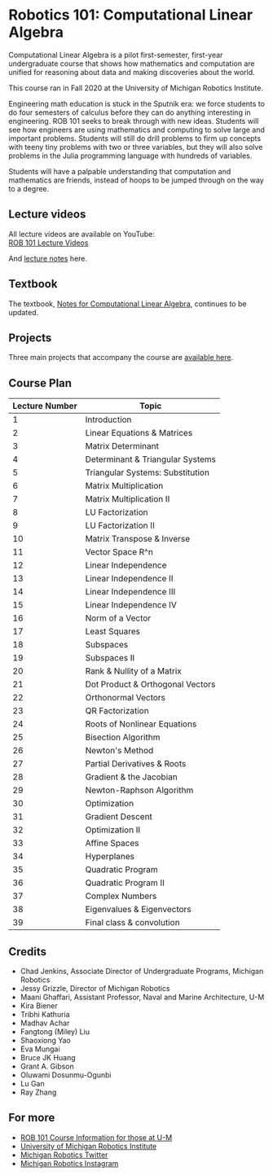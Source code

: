 # Robotics 101: Computational Linear Algebra

Computational Linear Algebra is a pilot first-semester, first-year undergraduate course that shows how mathematics and computation are unified for reasoning about data and making discoveries about the world.

This course ran in Fall 2020 at the University of Michigan Robotics Institute.

Engineering math education is stuck in the Sputnik era: we force students to do four semesters of calculus before they can do anything interesting in engineering. ROB 101 seeks to break through with new ideas. Students will see how engineers are using mathematics and computing to solve large and important problems. Students will still do drill problems to firm up concepts with teeny tiny problems with two or three variables, but they will also solve problems in the Julia programming language with hundreds of variables.

Students will have a palpable understanding that computation and mathematics are friends, instead of hoops to be jumped through on the way to a degree.

## Lecture videos
All lecture videos are available on YouTube:  
[ROB 101 Lecture Videos](https://www.youtube.com/playlist?list=PLdPQZLMHRjDK8ZbLIcq1Q2PQobIi68dpv)  

And [lecture notes](https://github.com/michiganrobotics/rob101/tree/main/Lecture%20Notes) here.

## Textbook
The textbook, [Notes for Computational Linear Algebra](https://github.com/michiganrobotics/rob101/blob/main/ROB_101_ComputationalLinearAlgebra_Grizzle_2020_12_15.pdf), continues to be updated.

## Projects
Three main projects that accompany the course are [available here](https://github.com/michiganrobotics/rob101/tree/main/Projects).

## Course Plan
| Lecture Number | Topic                            |
|----------------|----------------------------------|
|              1 | Introduction                     |
|              2 | Linear Equations & Matrices      |
|              3 | Matrix Determinant               |
|              4 | Determinant & Triangular Systems |
|              5 | Triangular Systems: Substitution |
|              6 | Matrix Multiplication            |
|              7 | Matrix Multiplication II         |
|              8 | LU Factorization                 |
|              9 | LU Factorization II              |
|             10 | Matrix Transpose & Inverse       |
|             11 | Vector Space R^n                 |
|             12 | Linear Independence              |
|             13 | Linear Independence II           |
|             14 | Linear Independence III          |
|             15 | Linear Independence IV           |
|             16 | Norm of a Vector                 |
|             17 | Least Squares                    |
|             18 | Subspaces                        |
|             19 | Subspaces II                     |
|             20 | Rank & Nullity of a Matrix       |
|             21 | Dot Product & Orthogonal Vectors |
|             22 | Orthonormal Vectors              |
|             23 | QR Factorization                 |
|             24 | Roots of Nonlinear Equations     |
|             25 | Bisection Algorithm              |
|             26 | Newton's Method                  |
|             27 | Partial Derivatives & Roots      |
|             28 | Gradient & the Jacobian          |
|             29 | Newton-Raphson Algorithm         |
|             30 | Optimization                     |
|             31 | Gradient Descent                 |
|             32 | Optimization II                  |
|             33 | Affine Spaces                    |
|             34 | Hyperplanes                      |
|             35 | Quadratic Program                |
|             36 | Quadratic Program II             |
|             37 | Complex Numbers                  |
|             38 | Eigenvalues & Eigenvectors       |
|             39 | Final class & convolution        |

## Credits
- Chad Jenkins, Associate Director of Undergraduate Programs, Michigan Robotics
- Jessy Grizzle, Director of Michigan Robotics
- Maani Ghaffari, Assistant Professor, Naval and Marine Architecture, U-M
- Kira Biener
- Tribhi Kathuria
- Madhav Achar
- Fangtong (Miley) Liu
- Shaoxiong Yao
- Eva Mungai
- Bruce JK Huang
- Grant A. Gibson
- Oluwami Dosunmu-Ogunbi
- Lu Gan
- Ray Zhang

## For more
- [ROB 101 Course Information for those at U-M](https://robotics.umich.edu/academic-program/course-offerings/rob101/)
- [University of Michigan Robotics Institute](https://robotics.umich.edu)
- [Michigan Robotics Twitter](http://twitter.com/umrobotics)
- [Michigan Robotics Instagram](http://instagram.com/umrobotics/)
